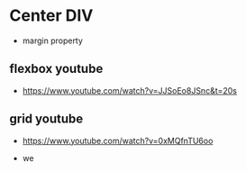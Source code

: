 # Center DIV

- margin property

## flexbox youtube

- https://www.youtube.com/watch?v=JJSoEo8JSnc&t=20s

## grid youtube

- https://www.youtube.com/watch?v=0xMQfnTU6oo

- we
